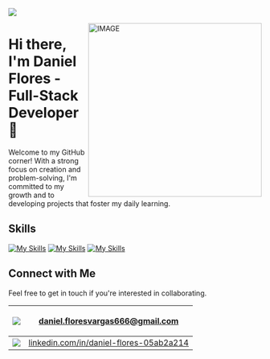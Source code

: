 ![](https://komarev.com/ghpvc/?username=Daniel-Flores-Web&color=blueviolet)

<img align="right" width="345" src="https://steamuserimages-a.akamaihd.net/ugc/1869553886388207956/EFF4D03D2C308E1D1609327F94EC7D407511461B/" alt="IMAGE">

# Hi there, I'm Daniel Flores - Full-Stack Developer 👋

Welcome to my GitHub corner! With a strong focus on creation and problem-solving, I'm committed to my growth and to developing projects that foster my daily learning.

## Skills
[![My Skills](https://skillicons.dev/icons?i=html,css,js,ts,angular)](https://skillicons.dev)
[![My Skills](https://skillicons.dev/icons?i=java,spring,maven,gradle,docker,kafka)](https://skillicons.dev)
[![My Skills](https://skillicons.dev/icons?i=postgres,mysql,mongodb,firebase)](https://skillicons.dev)
## Connect with Me

Feel free to get in touch if you're interested in collaborating.

| <img src="https://img.shields.io/badge/Gmail-f7768e">    | <p>daniel.floresvargas666@gmail.com</p>                                                                    |
|----------------------------------------------------------|------------------------------------------------------------------------------------------------------------|
| <img src="https://img.shields.io/badge/Linkedin-7aa2f7"> | <a href="https://www.linkedin.com/in/daniel-flores-05ab2a214/">linkedin.com/in/daniel-flores-05ab2a214</a> |
